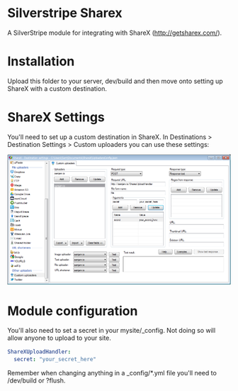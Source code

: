 Silverstripe Sharex
===================

A SilverStripe module for integrating with ShareX (http://getsharex.com/).


Installation
============

Upload this folder to your server, dev/build and then move onto setting up ShareX with a custom destination.


ShareX Settings
========================

You'll need to set up a custom destination in ShareX. In Destinations > Destination Settings > Custom uploaders you can use these settings:

![ShareX Settings](/docs/sharex-settings.png)


Module configuration
====================

You'll also need to set a secret in your mysite/_config. Not doing so will allow anyone to upload to your site.

```yaml
ShareXUploadHandler:
  secret: "your_secret_here"
```

Remember when changing anything in a _config/*.yml file you'll need to /dev/build or ?flush.
